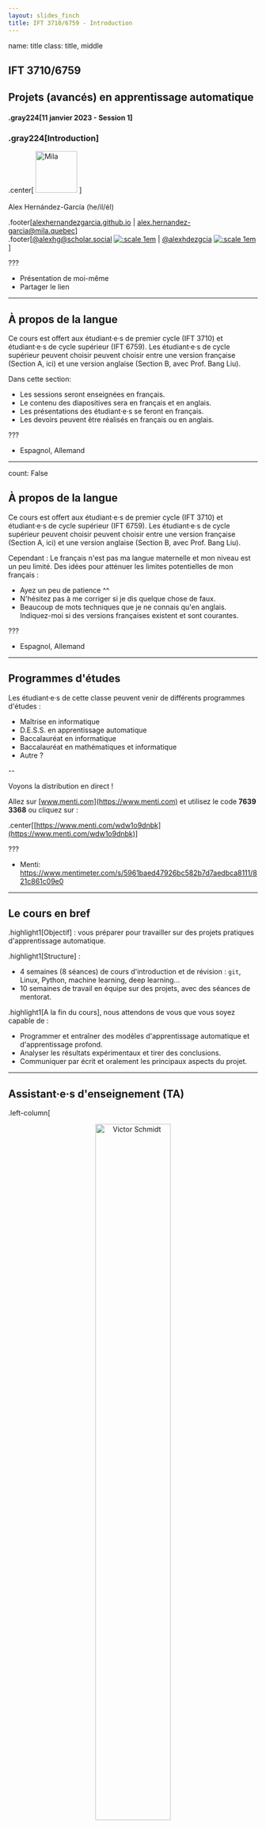 ```yaml
---
layout: slides_finch
title: IFT 3710/6759 - Introduction
---
```


name: title
class: title, middle

## IFT 3710/6759
## Projets (avancés) en apprentissage automatique

#### .gray224[11 janvier 2023 - Session 1]
### .gray224[Introduction]

.center[
<a href="http://www.umontreal.ca/"><img src="../../../assets/images/slides/logos/udem-white.png" alt="Mila" style="height: 6em"></a>
]
<br><br>
Alex Hernández-García (he/il/él)

.footer[[alexhernandezgarcia.github.io](https://alexhernandezgarcia.github.io/) | [alex.hernandez-garcia@mila.quebec](mailto:alex.hernandez-garcia@mila.quebec)]<br>
.footer[[@alexhg@scholar.social](https://scholar.social/@alexhg) [![:scale 1em](../../../assets/images/slides/misc/mastodon.png)](https://scholar.social/@alexhg) | [@alexhdezgcia](https://twitter.com/alexhdezgcia) [![:scale 1em](../../../assets/images/slides/misc/twitter.png)](https://twitter.com/alexhdezgcia)]

???

- Présentation de moi-même
- Partager le lien

---

## À propos de la langue

Ce cours est offert aux étudiant·e·s de premier cycle (IFT 3710) et étudiant·e·s de cycle supérieur (IFT 6759). Les étudiant·e·s de cycle supérieur peuvent choisir peuvent choisir entre une version française (Section A, ici) et une version anglaise (Section B, avec Prof. Bang Liu).

Dans cette section:

* Les sessions seront enseignées en français.
* Le contenu des diapositives sera en français et en anglais.
* Les présentations des étudiant·e·s se feront en français.
* Les devoirs peuvent être réalisés en français ou en anglais.

???

- Espagnol, Allemand

---

count: False

## À propos de la langue

Ce cours est offert aux étudiant·e·s de premier cycle (IFT 3710) et étudiant·e·s de cycle supérieur (IFT 6759). Les étudiant·e·s de cycle supérieur peuvent choisir peuvent choisir entre une version française (Section A, ici) et une version anglaise (Section B, avec Prof. Bang Liu).

Cependant : Le français n'est pas ma langue maternelle et mon niveau est un peu limité. Des idées pour atténuer les limites potentielles de mon français :

* Ayez un peu de patience ^^
* N'hésitez pas à me corriger si je dis quelque chose de faux.
* Beaucoup de mots techniques que je ne connais qu'en anglais. Indiquez-moi si des versions françaises existent et sont courantes.

???

- Espagnol, Allemand

---

## Programmes d'études

Les étudiant·e·s de cette classe peuvent venir de différents programmes d'études :

* Maîtrise en informatique
* D.E.S.S. en apprentissage automatique
* Baccalauréat en informatique
* Baccalauréat en mathématiques et informatique
* Autre ?

--

Voyons la distribution en direct ! 

Allez sur [www.menti.com](https://www.menti.com) et utilisez le code **7639 3368** ou cliquez sur :

.center[[https://www.menti.com/wdw1o9dnbk](https://www.menti.com/wdw1o9dnbk)]

???

- Menti: https://www.mentimeter.com/s/5961baed47926bc582b7d7aedbca8111/821c861c09e0

---

## Le cours en bref

.highlight1[Objectif] : vous préparer pour travailler sur des projets pratiques d'apprentissage automatique.

.highlight1[Structure] :

* 4 semaines (8 séances) de cours d'introduction et de révision : `git`, Linux, Python, machine learning, deep learning...
* 10 semaines de travail en équipe sur des projets, avec des séances de mentorat.

.highlight1[A la fin du cours], nous attendons de vous que vous soyez capable de :

* Programmer et entraîner des modèles d'apprentissage automatique et d'apprentissage profond.
* Analyser les résultats expérimentaux et tirer des conclusions.
* Communiquer par écrit et oralement les principaux aspects du projet.

---

## Assistant·e·s d'enseignement (TA)

.left-column[
<figure style="text-align: center">
	<img src="../../../assets/images/slides/people/victor.jpg" alt="Victor Schmidt" style="width: 60%">
  <figcaption style="text-align: center">Victor Schmidt</figcaption>
</figure>
]
.right-column[
<figure style="text-align: center">
	<img src="../../../assets/images/slides/people/melisande.jpg" alt="Mélisande Teng" style="width: 60%">
  <figcaption style="text-align: center">Mélisande Teng</figcaption>
</figure>
]

Rôles :

* Préparation des propositions de projets
* Mentorat d'équipes (office hours)

---

## Horaire et plan

.highlight1[Horaire des cours] :

* Les mercredis, 16:30-18:30 - 1175 Pav. André-Aisenstadt
* Les vendredis, 09:30-11:30 - 1175 Pav. André-Aisenstadt

.left-column[
**Semaine 1**
* Séance 1 : Introduction (aujourd'hui)
* Séance 2 : Python et Linux

**Semaine 2**
* Séance 3 : `git` et tutoriel Github
* Séance 4 : clusters HPC
]
.right-column[
**Semaine 3**
* Séance 5 : Revue de l'apprentissage automatique
* Séance 6 : Revue de l'apprentissage profond

**Semaine 4**
* Séance 7 : Tutoriel PyTorch
* Séance 8 : Visualisation des données
]

---

count: false

## Horaire et plan

.highlight1[Horaire des cours] :

* Les mercredis, 16:30-18:30 - 1175 Pav. André-Aisenstadt
* Les vendredis, 09:30-11:30 - 1175 Pav. André-Aisenstadt

.left-column[
**Semaines 5 - 14**
* Travail sur des projets en équipe
* Pas de cours magistraux
* Séances de mentorat pendant les heures de cours, ou sur demande
* Des tutoriels supplémentaires peuvent être prévus
]

???

Show plan in website, talk about deliverables and discuss dates (oral presentations, final report, etc.)

---

## Informations pratiques

* .highlight1[Annonces importantes] : [StudiUM](https://studium.umontreal.ca/course/view.php?id=243115)
* .highlight1[Matériel de cours mis à jour] : [alexhernandezgarcia.github.io/mlprojects](https://alexhernandezgarcia.github.io/teaching/mlprojects/)
* .highlight1[Communication avec l'instructeur] : courriel ([alejandro.hernandez.garcia@umontreal.ca](mailto:alejandro.hernandez.garcia@umontreal.ca))

--

.center[Aimeriez-vous disposer d'un canal Discord pour la communication entre les étudiants (et les instructeurs), notamment pendant la phase de développement du projet ?]

???

- Discord sera utilisé principalement pendant le développement du projet

---

## À propos des projects
### Qu'est-ce qu'un projet ?

Pendant 10 semaines (de la semaine 5 à la semaine 14), vous travaillerez en équipe sur un projet. Les projets du cours ont pour but de ressembler autant que possible aux projets d'apprentissage automatique du monde réel, que ce soit dans l'industrie ou dans la recherche.

--

Les projets comprennent les étapes suivantes :

1. Revue de la littérature
2. Planification
3. Développement
4. Analyse des résultats
5. Présentation orale
6. Rapport écrit

---

## À propos des projects
### Travail en équipe

.highlight1[Important] : Les projets seront développés en équipes de 3 à 5 personnes. Le travail en équipe d'au moins 3 personnes est une exigence du cours. Des équipes plus larges peuvent également être acceptées. 

???

- Expliquez pourquoi le travail en équipe est obligatoire.

--

Le travail en équipe ne signifie pas nécessairement que chaque coéquipier contribue de manière égale à chaque partie du projet, mais on attend que chaque personne s'engage dans toutes les étapes du projet (revue de la littérature, planification, programmation, analyse, rédaction, présentation, etc.)

--

Mécanismes pour faciliter le travail d'équipe :

* Vous êtes libres de vous organiser et de proposer des équipes pour travailler sur des projets spécifiques.
* Sinon, les équipes seront formées en fonction des vos préférences.
* Réunions avec les instructeurs, pour évaluer à la fois les progrès et le fonctionnement de l'équipe.
* Questionnaire sur le fonctionnement de l'équipe et les contributions à la fin du cours.

---

classe: tighter

## À propos des projects
### Schéma des projets proposés

Vous pouvez travailler sur l'un des projets proposés, ou proposer le vôtre (voir diapositive suivante). Quelques projects peuvent être sur :

* Détection d’événements climatiques extrêmes
* Détection et classification des cultures
* Réduction d’échelle des modèles climatiques
* Modélisation et conception des électrocatalyseurs
* Modélisation des aptamères d’ADN
* WILDS : Changements de distribution dans la nature
* eBird : Surveillance de la biodiversité
* Classification et détection des animaux
* NLP pour les langues autochtones

???

- Demander si il y d'autres idées.
- They can start thinking about projects.
- Différents projets sont possibles dans chacun de ces thèmes
- Notez que ceux qui ont assisté à Fundamentals of machine learning seront familiers avec les deux premiers projets, mais les projets seront beaucoup plus approfondis ici.

---

## À propos des projects
### Proposer votre propre projet

Afin d'encourager la créativité et de vous permettre de travailler sur les projets qui vous intéressent, vous êtes invités à proposer vos propres projets. Néanmoins, la proposition de projet doit être acceptée par les instructeurs et la décision sera basée sur les critères suivants :

* Le projet doit impliquer l'utilisation de méthodes avancées d'apprentissage automatique.
* Les travaux développés avant ce cours ne seront pas acceptés.
* Il doit être réalisable en termes de ressources informatiques et de contraintes de temps.
* Les données doivent être accessibles au public.
* Le projet ne doit pas soulever des problèmes éthiques.
* Les projets avec un impact potentiellement positif seront favorisés.

--

.highlight1[Si vous avez un projet en tête, parlez-en aux instructeurs dès que possible !]

---

## À propos des projects
### Critères d'évaluation

La note finale sera entièrement basée sur le projet, selon les critères suivants, tous de poids équivalent : 

* .highlight1[Difficulté] du projet
* .highlight1[Qualité et performance] des algorithmes : adéquation des méthodes, rigueur technique, résultats, etc.
* .highlight1[Rapport écrit] : exhaustivité, clarté, solidité technique, analyse, etc.
* .highlight1[Présentation orale] : efficacité, clarté de la présentation, etc.
* .highlight1[Code] : clarté, documentation, modularité, extensibilité, etc.

L'évaluation de base sera la même pour tous les membres de l'équipe. Cependant, les notes individuelles pourront être ajustées si nécessaire en cas de déséquilibre de participation.

--

.highlight1[Note importante] : Les critères d'évaluation seront légèrement assouplis pour les étudiant·e·s de premier cycle (IFT 3710), notamment en ce qui concerne la _difficulté du projet_.

---

## Pré-requis

.highlight1[Pourquoi des pré-requis ?] : 

* Il ne s'agit pas d'un cours d'_Introduction à l'apprentissage automatique_, mais de _projets (avancés) d'apprentissage automatique_.
* Tous les étudiant·e·s doivent être en mesure de contribuer à l'équipe.

.highlight1[Quels sont les pré-requis ?]: 

* Concepts de base de **l'apprentissage automatique** : il y aura une session de révision.
* Concepts de base de **l'apprentissage profond** : il y aura une session de révision.
* Familiarité avec **Python**.
* Familiarité avec **PyTorch**.
* Commandes de base de **Linux** : il y aura une session de tutorat.
* Familiarité avec **`git` et GitHub** : il y aura une session de tutorat.

---

## Pré-requis

.context[Apprentissage automatique, apprentissage profond, Python, PyTorch, Linux, git et GitHub.]

<br>
.highlight1[Note importante] : Si vous n’êtes pas certain·e d’avoir suffisamment de connaissances sur les sujets ci-dessus pour pouvoir contribuer à une équipe et donc réussir le cours, contactez l’instructeur dès que possible pour évaluer vos connaissances et prendre une décision ensemble.

--

Voyons les principaux besoins ! 

Allez sur [www.menti.com](https://www.menti.com) et utilisez le code **5814 1320** ou cliquez sur :

.center[[https://www.menti.com/84y1fvycn8](https://www.menti.com/84y1fvycn8)]

???

- Surtout Python et PyTorch !
- Menti: https://www.mentimeter.com/app/presentation/e270211fc2849b71f269100449e9ab20

---

### Session suivante
### Python et Linux

.context[Vendredi 13 janvier, 9:30-11:30]

Ressources et homework suggérées :

* [The missing semester: The Shell](https://missing.csail.mit.edu/2020/course-shell/#topic-1-the-shell)
* [Python tutorial: An informal introduction to Python](https://docs.python.org/3/tutorial/introduction.html)

---

name: title
class: title, middle

## IFT 3710/6759
## Projets (avancés) en apprentissage automatique

### .gray224[11 janvier 2023 - Session 1]
### .gray224[Introduction]

.bigger[.bigger[.highlight1[Questions, doutes, préoccupations, commentaires ?]]]

.center[
<a href="http://www.umontreal.ca/"><img src="../../../assets/images/slides/logos/udem-white.png" alt="Mila" style="height: 6em"></a>
]

Alex Hernández-García (he/il/él)

.footer[[alexhernandezgarcia.github.io](https://alexhernandezgarcia.github.io/) | [alex.hernandez-garcia@mila.quebec](mailto:alex.hernandez-garcia@mila.quebec)]<br>
.footer[[@alexhg@scholar.social](https://scholar.social/@alexhg) [![:scale 1em](../../../assets/images/slides/misc/mastodon.png)](https://scholar.social/@alexhg) | [@alexhdezgcia](https://twitter.com/alexhdezgcia) [![:scale 1em](../../../assets/images/slides/misc/twitter.png)](https://twitter.com/alexhdezgcia)]

???

Sujets supplémentaires :

- Mentionner que c'est mon premier cours en français à l'UdeM
- Projets de recherche vs projets industriels
- Publications
- Jalons pendant les projets

